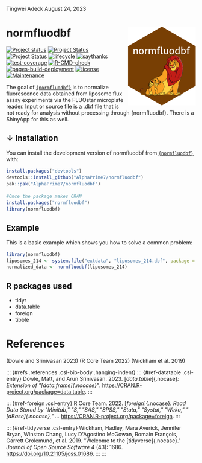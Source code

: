 Tingwei Adeck August 24, 2023

<!-- README.md is generated from README.Rmd. Please edit that file -->

# normfluodbf <img src="man/figures/logo.png" align="right" width="180"/>

[![Project status](https://www.repostatus.org/badges/latest/concept.svg)](https://github.com/AlphaPrime7/normfluodbf/commits) [![Project Status](https://www.repostatus.org/badges/latest/active.svg)](https://github.com/AlphaPrime7/normfluodbf/commits) [![Project Status](https://www.repostatus.org/badges/latest/wip.svg)](https://github.com/AlphaPrime7/normfluodbf/commits) [![lifecycle](https://img.shields.io/badge/lifecycle-maturing-blue.svg)](https://lifecycle.r-lib.org/articles/stages.html) [![saythanks](https://img.shields.io/badge/say-thanks-ff69b4.svg)](https://github.com/AlphaPrime7/normfluodbf) [![test-coverage](https://github.com/AlphaPrime7/normfluodbf/actions/workflows/test-coverage.yaml/badge.svg)](https://github.com/AlphaPrime7/normfluodbf/actions/workflows/test-coverage.yaml) [![R-CMD-check](https://github.com/AlphaPrime7/normfluodbf/actions/workflows/R-CMD-check.yaml/badge.svg)](https://github.com/AlphaPrime7/normfluodbf/actions/workflows/R-CMD-check.yaml) [![pages-build-deployment](https://github.com/AlphaPrime7/normfluodbf/actions/workflows/pages/pages-build-deployment/badge.svg)](https://github.com/AlphaPrime7/normfluodbf/actions/workflows/pages/pages-build-deployment) [![license](https://img.shields.io/badge/MIT-license?label=license)](https://www.gnu.org/licenses/gpl-3.0.en.html) [![Maintenance](https://img.shields.io/badge/Maintained%3F-yes-green.svg)](https://github.com/AlphaPrime7/normfluodbf/graphs/commit-activity)

The goal of [`{normfluodbf}`](https://github.com/AlphaPrime7/normfluodbf) is to normalize fluorescence data obtained from liposome flux assay experiments via the FLUOstar microplate reader. Input or source file is a .dbf file that is not ready for analysis without processing through {normfluodbf}. There is a ShinyApp for this as well.

## ↓ Installation

You can install the development version of normfluodbf from [`{normfluodbf}`](https://github.com/AlphaPrime7/normfluodbf) with:

``` r
install.packages("devtools")
devtools::install_github("AlphaPrime7/normfluodbf")
pak::pak("AlphaPrime7/normfluodbf")

#Once the package makes CRAN
install.packages("normfluodbf")
library(normfluodbf)
```

## Example

This is a basic example which shows you how to solve a common problem:

``` r
library(normfluodbf)
liposomes_214 <- system.file("extdata", "liposomes_214.dbf", package = "normfluodbf")
normalized_data <- normfluodbf(liposomes_214)
```

## R packages used

-   tidyr
-   data.table
-   foreign
-   tibble

# References

(Dowle and Srinivasan 2023) (R Core Team 2022) (Wickham et al. 2019)

::: {#refs .references .csl-bib-body .hanging-indent}
::: {#ref-datatable .csl-entry}
Dowle, Matt, and Arun Srinivasan. 2023. [*data.table*]{.nocase}*: Extension of "[data.frame]{.nocase}"*. <https://CRAN.R-project.org/package=data.table>.
:::

::: {#ref-foreign .csl-entry}
R Core Team. 2022. [*foreign*]{.nocase}*: Read Data Stored by "Minitab," "S," "SAS," "SPSS," "Stata," "Systat," "Weka," "[dBase]{.nocase}," ...* <https://CRAN.R-project.org/package=foreign>.
:::

::: {#ref-tidyverse .csl-entry}
Wickham, Hadley, Mara Averick, Jennifer Bryan, Winston Chang, Lucy D'Agostino McGowan, Romain François, Garrett Grolemund, et al. 2019. "Welcome to the [tidyverse]{.nocase}." *Journal of Open Source Software* 4 (43): 1686. <https://doi.org/10.21105/joss.01686>.
:::
:::
